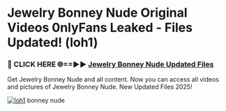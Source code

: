 # Jewelry Bonney Nude Original Videos 0nlyFans Leaked - Files Updated! (loh1)

<h3>🔴 CLICK HERE 🌐==►► <a href="https://tinyurl.com/5h6xmrr3" rel="nofollow">Jewelry Bonney Nude Updated Files</a></h3>

Get Jewelry Bonney Nude and all content. Now you can access all videos and pictures of Jewelry Bonney Nude. New Updated Files 2025!

[![loh1](https://i.imgur.com/KVD873Z.gif)](https://tinyurl.com/5h6xmrr3)
bonney nude